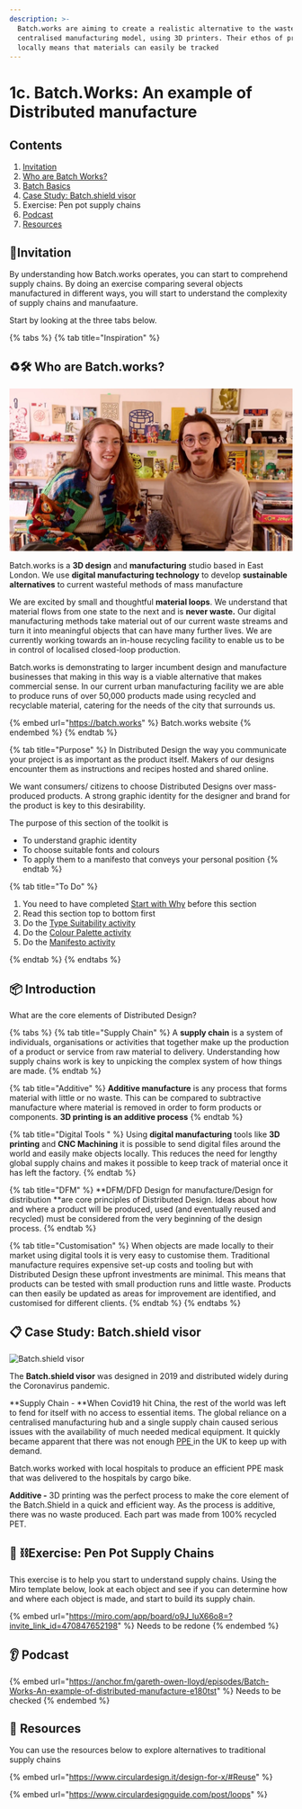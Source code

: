 ```yaml
---
description: >-
  Batch.works are aiming to create a realistic alternative to the wasteful
  centralised manufacturing model, using 3D printers. Their ethos of producing
  locally means that materials can easily be tracked
---
```


# 1c. Batch.Works: An example of Distributed manufacture

## Contents

1. [Invitation](batch.works.md#invitation)
2. [Who are Batch Works?](batch.works.md#who-are-batch-works)
3. [Batch Basics](batch.works.md#batch-basics)
4. [Case Study: Batch.shield visor](batch.works.md#case-study-batch.shield-visor)
5. Exercise: Pen pot supply chains
6. [Podcast](batch.works.md#podcast)
7. [Resources](batch.works.md#resources)

## ​🎯Invitation

By understanding how Batch.works operates, you can start to comprehend supply chains. By doing an exercise comparing several objects manufactured in different ways, you will start to understand the complexity of supply chains and manufaature.

&#x20;Start by looking at the three tabs below.



{% tabs %}
{% tab title="Inspiration" %}
## **♻️🛠 Who are Batch.works?**

![Abbie and Harry from Snootie Studios](../.gitbook/assets/7615826d-a6cd-4f1a-a2f6-0d96834f9897.jpeg)

Batch.works is a **3D design** and **manufacturing** studio based in East London. We use **digital manufacturing technology** to develop **sustainable alternatives** to current wasteful methods of mass manufacture

We are excited by small and thoughtful **material loops**. We understand that material flows from one state to the next and is **never waste.** Our digital manufacturing methods take material out of our current waste streams and turn it into meaningful objects that can have many further lives. We are currently working towards an in-house recycling facility to enable us to be in control of localised closed-loop production.&#x20;

Batch.works is demonstrating to larger incumbent design and manufacture businesses that making in this way is a viable alternative that makes commercial sense. In our current urban manufacturing facility we are able to produce runs of over 50,000 products made using recycled and recyclable material, catering for the needs of the city that surrounds us.

{% embed url="https://batch.works" %}
Batch.works website
{% endembed %}
{% endtab %}

{% tab title="Purpose" %}
In Distributed Design the way you communicate your project is as important as the product itself. Makers of our designs encounter them as instructions and recipes hosted and shared online.&#x20;

We want consumers/ citizens to choose Distributed Designs over mass-produced products. A strong graphic identity for the designer and brand for the product is key to this desirability.&#x20;

The purpose of this section of the toolkit is&#x20;

* To understand graphic identity
* To choose suitable fonts and colours
* To apply them to a manifesto that conveys your personal position
{% endtab %}

{% tab title="To Do" %}
1. You need to have completed [Start with Why](exercise-start-with-why.md) before this section
2. Read this section top to bottom first
3. Do the [Type Suitability activity](batch.works.md#type-suitability-activity)
4. Do the [Colour Palette activity](your-graphic-identity.md#colour-palette-activity)
5.  Do the [Manifesto activity](your-graphic-identity.md#making-your-manifesto)


{% endtab %}
{% endtabs %}



## :package: Introduction

What are the core elements of Distributed Design?

{% tabs %}
{% tab title="Supply Chain" %}
A **supply chain** is a system of individuals, organisations or activities that together make up the production of a product or service from raw material to delivery. Understanding how supply chains work is key to unpicking the complex system of how things are made.
{% endtab %}

{% tab title="Additive" %}
**Additive manufacture** is any process that forms material with little or no waste. This can be compared to subtractive manufacture where material is removed in order to form products or components. **3D printing is an additive process**
{% endtab %}

{% tab title="Digital Tools " %}
Using **digital manufacturing** tools like **3D printing** and **CNC Machining** it is possible to send digital files around the world and easily make objects locally. This reduces the need for lengthy global supply chains and makes it possible to keep track of material once it has left the factory.
{% endtab %}

{% tab title="DFM" %}
**DFM/DFD Design for manufacture/Design for distribution **are core principles of Distributed Design. Ideas about how and where a product will be produced, used (and eventually reused and recycled) must be considered from the very beginning of the design process.&#x20;
{% endtab %}

{% tab title="Customisation" %}
When objects are made locally to their market using digital tools it is very easy to customise them. Traditional manufacture requires expensive set-up costs and tooling but with Distributed Design these upfront investments are minimal. This means that products can be tested with small production runs and little waste. Products can then easily be updated as areas for improvement are identified, and customised for different clients.
{% endtab %}
{% endtabs %}



## :clipboard: Case Study: Batch.shield visor

![Batch.shield visor](../.gitbook/assets/606\_980-CD3D8C5F-1D1E-41DE-80FC-5077B163F93B.jpeg)

The **Batch.shield visor** was designed in 2019 and distributed widely during the Coronavirus pandemic.&#x20;

**Supply Chain - **When Covid19 hit China, the rest of the world was left to fend for itself with no access to essential items. The global reliance on a centralised manufacturing hub and a single supply chain caused serious issues with the availability of much needed medical equipment. It quickly became apparent that there was not enough [PPE ](https://www.dictionary.com/browse/ppe)in the UK to keep up with demand.&#x20;

Batch.works worked with local hospitals to produce an efficient PPE mask that was delivered to the hospitals by cargo bike.&#x20;

**Additive -** 3D printing was the perfect process to make the core element of the Batch.Shield in a quick and efficient way. As the process is additive, there was no waste produced. Each part was made from 100% recycled PET.



## 🚚 ⛓Exercise: Pen Pot Supply Chains

This exercise is to help you start to understand supply chains. Using the Miro template below, look at each object and see if you can determine how and where each object is made, and start to build its supply chain.&#x20;

{% embed url="https://miro.com/app/board/o9J_luX66o8=?invite_link_id=470847652198" %}
Needs to be redone
{% endembed %}

## 👂 Podcast

{% embed url="https://anchor.fm/gareth-owen-lloyd/episodes/Batch-Works-An-example-of-distributed-manufacture-e180tst" %}
Needs to be checked
{% endembed %}

## :toolbox: Resources

You can use the resources below to explore alternatives to traditional supply chains

{% embed url="https://www.circulardesign.it/design-for-x/#Reuse" %}

{% embed url="https://www.circulardesignguide.com/post/loops" %}
